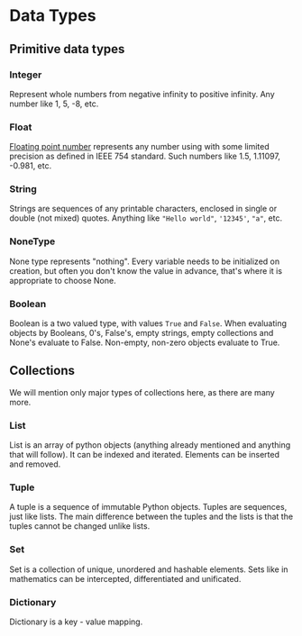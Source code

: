 # Data Types

## Primitive data types

### Integer

Represent whole numbers from negative infinity to positive infinity. Any number like 1, 5,
-8, etc.

### Float

[Floating point number](https://en.wikipedia.org/wiki/Floating-point_arithmetic)
represents any number using with some limited precision as defined in IEEE 754 standard.
Such numbers like 1.5, 1.11097, -0.981, etc.

### String

Strings are sequences of any printable characters, enclosed in single or double (not 
mixed) quotes. Anything like `"Hello world"`, `'12345'`, `"a"`, etc.

### NoneType

None type represents "nothing". Every variable needs to be initialized on creation,
but often you don't know the value in advance, that's where it is appropriate to choose 
None.

### Boolean

Boolean is a two valued type, with values `True` and `False`. When evaluating objects 
by Booleans, 0's, False's, empty strings, empty collections and None's evaluate to False.
Non-empty, non-zero objects evaluate to True.

## Collections

We will mention only major types of collections here, as there are many more.

### List

List is an array of python objects (anything already mentioned and anything that will 
follow). It can be indexed and iterated. Elements can be inserted and removed.

### Tuple
A tuple is a sequence of immutable Python objects. Tuples are sequences, just like lists. 
The main difference between the tuples and the lists is that the tuples 
cannot be changed unlike lists.

### Set

Set is a collection of unique, unordered and hashable elements. Sets like in mathematics
can be intercepted, differentiated and unificated.

### Dictionary

Dictionary is a key - value mapping.
